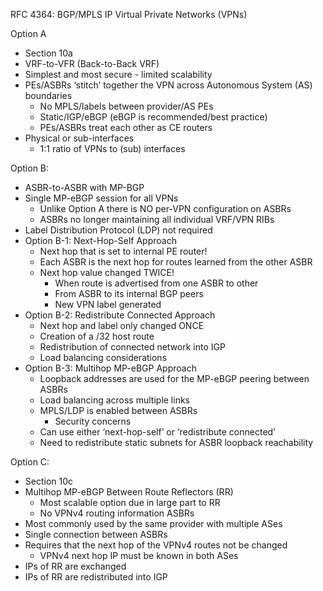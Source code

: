 RFC 4364: BGP/MPLS IP Virtual Private Networks (VPNs)

Option A
- Section 10a
- VRF-to-VFR (Back-to-Back VRF)
- Simplest and most secure - limited scalability
- PEs/ASBRs ‘stitch’ together the VPN across Autonomous System (AS) boundaries
   - No MPLS/labels between provider/AS PEs
   - Static/IGP/eBGP (eBGP is recommended/best practice)
   - PEs/ASBRs treat each other as CE routers
- Physical or sub-interfaces
   - 1:1 ratio of VPNs to (sub) interfaces

Option B:
- ASBR-to-ASBR with MP-BGP
- Single MP-eBGP session for all VPNs
   - Unlike Option A there is NO per-VPN configuration on ASBRs
   - ASBRs no longer maintaining all individual VRF/VPN RIBs
- Label Distribution Protocol (LDP) not required
- Option B-1: Next-Hop-Self Approach
   - Next hop that is set to internal PE router!
   - Each ASBR is the next hop for routes learned from the other ASBR
   - Next hop value changed TWICE!
      - When route is advertised from one ASBR to other
      - From ASBR to its internal BGP peers
      - New VPN label generated
- Option B-2: Redistribute Connected Approach
   - Next hop and label only changed ONCE
   - Creation of a /32 host route
   - Redistribution of connected network into IGP
   - Load balancing considerations
- Option B-3: Multihop MP-eBGP Approach
   - Loopback addresses are used for the MP-eBGP peering between ASBRs
   - Load balancing across multiple links
   - MPLS/LDP is enabled between ASBRs
      - Security concerns
   - Can use either ‘next-hop-self’ or ‘redistribute connected’
   - Need to redistribute static subnets for ASBR loopback reachability

Option C:
- Section 10c
- Multihop MP-eBGP Between Route Reflectors (RR)
   - Most scalable option due in large part to RR
   - No VPNv4 routing information ASBRs
- Most commonly used by the same provider with multiple ASes
- Single connection between ASBRs
- Requires that the next hop of the VPNv4 routes not be changed
   - VPNv4 next hop IP must be known in both ASes
- IPs of RR are exchanged
- IPs of RR are redistributed into IGP
